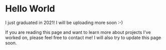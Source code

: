 # Hello World

I just graduated in 2021! I will be uploading more soon :-)

If you are reading this page and want to learn more about projects I've worked on, please feel free to contact me! I will also try to update this page soon.
